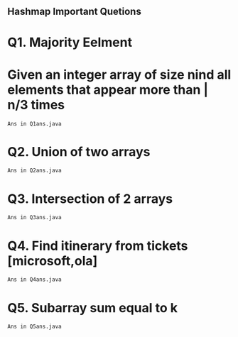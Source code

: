 ## Hashmap Important Quetions

# Q1. Majority Eelment 
#     Given an integer array of size nind all elements that appear more than | n/3 times
`Ans in Q1ans.java`

# Q2. Union of two arrays
`Ans in Q2ans.java`

# Q3. Intersection of 2 arrays
`Ans in Q3ans.java`

# Q4. Find itinerary from tickets [microsoft,ola]
`Ans in Q4ans.java`

# Q5. Subarray sum equal to k
`Ans in Q5ans.java`

